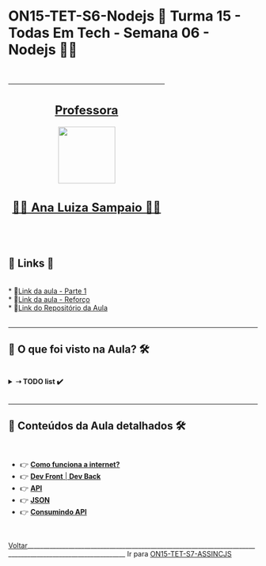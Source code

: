 # ON15-TET-S6-Nodejs 🤝 Turma 15 - Todas Em Tech - Semana 06 - Nodejs 👩‍💻

</br>
<div align="center">

| [<h2>Professora</h2><img src="https://avatars.githubusercontent.com/u/49498707?v=4" width=115><br><h2>👩‍🏫 Ana Luiza Sampaio ✍🏽</h2>](https://github.com/analuizasampaio) | 
| :---: |

</div>
</br>

<div>
  <summary>
    <h2>🔗 Links 🔗</h2>
  </summary>
  </br>
  <div>    
    * 📌<a href="https://www.youtube.com/watch?v=QJQc-eGBO-k&list=PLymAQGA_lVagCUqYtEgogYohW4KJil1Qw&index=16">Link da aula - Parte 1</a>
    <br/>    
    * 📌<a href="https://www.youtube.com/watch?v=89NnVn7aBJY&list=PLymAQGA_lVagCUqYtEgogYohW4KJil1Qw&index=16">Link da aula - Reforço</a>
    <br/>
    * 📌<a href="https://github.com/reprograma/ON15-TET-S6-Nodejs">Link do Repositório da Aula</a>
    <br/>
  </div>
</div>
</br>

___
##  👀 O que foi visto na Aula? 🛠️
</br>
<details>
    <summary>
      <strong>➝ TODO list ✔️</strong>
    </summary>    
    <div align="left">        
      <table border=1>             
        <tr>
          <td align="center">👉</td>                
          <td>Modelo Server/Client</td>                
          <td align="center">✅</td>
        </tr>
        <tr> 
          <td align="center">👉</td>
          <td>URL, URI, IP e DNS</td>                
          <td align="center">✅</td>
        </tr>
        <tr>    
          <td align="center">👉</td>            
          <td>Protocolo HTTP e HTTPS</td>                
          <td align="center">✅</td>
        </tr>
	      <tr>    
          <td align="center">👉</td>            
          <td>Request e Response</td>                
          <td align="center">✅</td>
        </tr>
	      <tr>    
          <td align="center">👉</td>            
          <td>Interface de Programação de aplicativos</td>                
          <td align="center">✅</td>
        </tr>
        <tr>
          <td align="center">👉</td>                
          <td>Web APIs e Rest</td>                
          <td align="center">✅</td>
        </tr>
        <tr> 
          <td align="center">👉</td>
          <td>Manipulação de JSONs</td>                
          <td align="center">✅</td>
        </tr>
        <tr>    
          <td align="center">👉</td>            
          <td>Consumindo web APIs</td>                
          <td align="center">✅</td>
        </tr>
      </table>               
    </div>
</details>
</br>

___
##  🔨 Conteúdos da Aula detalhados 🛠️
</br>

  * 👉 [**Como funciona a internet?**](readme/README1.md)
  * 👉 [**Dev Front** | **Dev Back**](readme/README2.md)
  * 👉 [**API**](readme/README3.md)
  * 👉 [**JSON**](readme/README4.md)
  * 👉 [**Consumindo API**](readme/README5.md)

</br>

[Voltar](https://github.com/AlineAlmeida85/Reprograma-Curso-Completo/tree/main/Aulas/ON15-TET-S4-LP-III)_____________________________________________________________________________________________________________ Ir para [  ON15-TET-S7-ASSINCJS](https://github.com/AlineAlmeida85/Reprograma-Curso-Completo/tree/main/Aulas/ON15-TET-S7-ASSINCJS)
